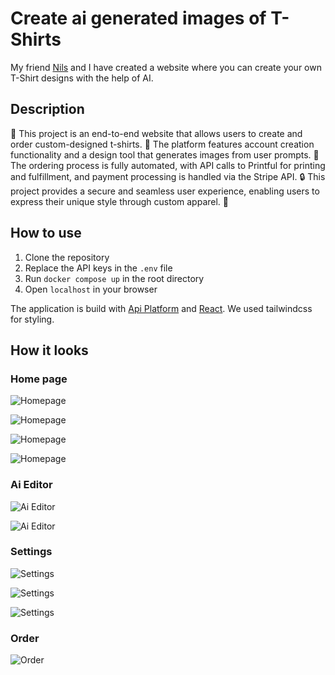 # Create ai generated images of T-Shirts

<!-- reference a person with github account (https://github.com/shubham4315) -->

My friend [Nils](https://github.com/nilsertle) and I have created a website where you can create your own T-Shirt designs with the help of AI.

## Description
👕 This project is an end-to-end website that allows users to create and order custom-designed t-shirts. 🌟 The platform features account creation functionality and a design tool that generates images from user prompts. 🤖 The ordering process is fully automated, with API calls to Printful for printing and fulfillment, and payment processing is handled via the Stripe API. 🔒 This project provides a secure and seamless user experience, enabling users to express their unique style through custom apparel. 🎨

## How to use

1. Clone the repository
2. Replace the API keys in the `.env` file
3. Run `docker compose up` in the root directory
4. Open `localhost` in your browser

The application is build with [Api Platform](api-platform.com) and [React](https://react.dev/). We used tailwindcss for styling.

## How it looks

### Home page

![Homepage](./showcase/Homepage1.png)

![Homepage](./showcase/homepage4.png)

![Homepage](./showcase/Homepage2.png)

![Homepage](./showcase/Homepage3.png)

### Ai Editor

![Ai Editor](./showcase/aieditor.png)

![Ai Editor](./showcase/customize.png)

### Settings

![Settings](./showcase/general.png)

![Settings](./showcase/billing.png)

![Settings](./showcase/modal.png)

### Order

![Order](./showcase/Orderhistory.png)

